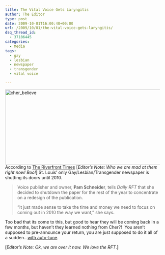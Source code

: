 ```yaml
---
title: The Vital Voice Gets Laryngitis
author: The Editor
type: post
date: 2009-10-01T16:00:48+00:00
url: /2009/10/01/the-vital-voice-gets-laryngitis/
dsq_thread_id:
  - 37186445
categories:
  - Media
tags:
  - gay
  - lesbian
  - newspaper
  - transgender
  - vital voice

---
```

[<img class="aligncenter size-full wp-image-1861" title="cher_believe" src="http://punchingkitty.com/wp-content/uploads/2009/10/cher_believe.png" alt="cher_believe" width="600" height="244" srcset="http://media.punchingkitty.com/wordpress/2009/10/cher_believe.png 600w, http://media.punchingkitty.com/wordpress/2009/10/cher_believe-300x122.png 300w" sizes="(max-width: 600px) 100vw, 600px" />][1]According to [The Riverfront Times][2] [_Editor&#8217;s Note: Who we are mad at them right now! Boo!_] St. Louis&#8217; only Gay/Lesbian/Transgender newspaper is shutting its doors until 2010.

> Voice publisher and owner, **Pam Schneider**, tells _Daily RFT_ that she decided to shutdown the paper for the rest of the year to concentrate on a redesign of the publication.
> 
> &#8220;It just made sense to take the time and money we need to focus on coming out in 2010 the way we want,&#8221; she says.

Too bad that its come to this, but good to hear they will be coming back in a few months, but haven&#8217;t they learned nothing from Cher?!  You aren&#8217;t supposed to pre-announce your return, you are just supposed to do it all of a sudden&#8230;[with auto-tune][3].

[_Editor&#8217;s Note: Ok, we are over it now. We love the RFT_.]

 [1]: http://punchingkitty.com/wp-content/uploads/2009/10/cher_believe.png
 [2]: http://blogs.riverfronttimes.com/dailyrft/2009/09/st_louis_only_gay-lesbian_newspaper_shutting_down_until_2010_vital_voice.php
 [3]: http://www.youtube.com/watch?v=B5xsiKBJGW4